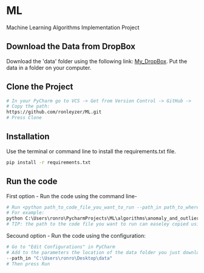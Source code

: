# ML

Machine Learning Algorithms Implementation Project



## Download the Data from DropBox

Download the 'data' folder using the following link: [My_DropBox](https://drive.google.com/drive/folders/1TZEUK9i5qilALNlYgY9LT9cqOS_KJJQP/).
Put the data in a folder on your computer.

## Clone the Project
```bash
# In your PyCharm go to VCS -> Get from Version Control -> GitHub ->
# Copy the path:
https://github.com/ronleyzer/ML.git
# Press Clone
```

## Installation

Use the terminal or command line to install the requirements.txt file.

```bash
pip install -r requirements.txt
```

## Run the code

First option   - Run the code using the command line- 
```python
# Run <python path_to_code_file_you_want_to_run --path_in path_to_where_you_located_the_data_folder>
# For example:
python C:\Users\ronro\PycharmProjects\ML\algorithms\anomaly_and_outliers\anomaly_detection.py --path_in "C:\Users\ronro\Desktop\data"
# TIP: the path to the code file you want to run can easeley copied using Ctrl+Shift+C when you are on that specific file.
```

Secound option - Run the code using the configuration:
```python
# Go to "Edit Configurations" in PyCharm
# Add to the parameters the location of the data folder you just downloud <--path_in "path_to_where_you_located_the_data_folder">, for example:
--path_in "C:\Users\ronro\Desktop\data"
# Then press Run
```
